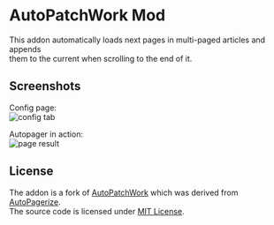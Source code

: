 AutoPatchWork Mod
==========

This addon automatically loads next pages in multi-paged articles and appends  
them to the current when scrolling to the end of it.  

Screenshots
-------

Config page:  
![config tab](https://dithersky.files.wordpress.com/2014/08/preferences.png)

Autopager in action:  
![page result](https://dithersky.files.wordpress.com/2014/08/demo_separator.png)

License
-------

The addon is a fork of [AutoPatchWork](https://github.com/os0x/AutoPatchWork) which was derived from [AutoPagerize](http://autopagerize.net).  
The source code is licensed under [MIT License](https://opensource.org/licenses/MIT).  
